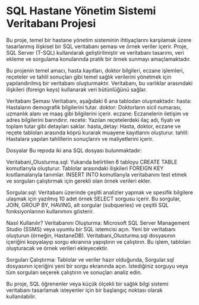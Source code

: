 # SQL Hastane Yönetim Sistemi Veritabanı Projesi
Bu proje, temel bir hastane yönetim sisteminin ihtiyaçlarını karşılamak üzere tasarlanmış ilişkisel bir SQL veritabanı şeması ve örnek veriler içerir. Proje, SQL Server (T-SQL) kullanılarak geliştirilmiştir ve veritabanı tasarımı, veri ekleme ve sorgulama konularında pratik bir örnek sunmayı amaçlamaktadır.

Bu projenin temel amacı, hasta kayıtları, doktor bilgileri, eczane işlemleri, reçeteler ve tahlil sonuçları gibi temel sağlık verilerini yönetmek için yapılandırılmış bir veritabanı oluşturmaktır. Veritabanı, bu varlıklar arasındaki ilişkileri (foreign keys) kullanarak veri bütünlüğünü sağlar.

Veritabanı Şeması
Veritabanı, aşağıdaki 6 ana tablodan oluşmaktadır:
hasta: Hastaların demografik bilgilerini tutar.
doktor: Doktorların sicil numarası, uzmanlık alanı ve maaş gibi bilgilerini içerir.
eczane: Eczanelerin iletişim ve adres bilgilerini barındırır.
recete: Yazılan reçetelerdeki ilaç adı, fiyatı ve toplam tutar gibi detayları saklar.
hasta_detay: Hasta, doktor, eczane ve reçete tabloları arasında köprü kurarak muayene kayıtlarını oluşturur.
tahlil: Hastalara yapılan tahlillerin sonuçlarını ve maliyetlerini içerir.

Dosyalar
Bu repoda iki ana SQL dosyası bulunmaktadır:

Veritabani_Olusturma.sql:
Yukarıda belirtilen 6 tabloyu CREATE TABLE komutlarıyla oluşturur.
Tablolar arasındaki ilişkileri FOREIGN KEY kısıtlamalarıyla tanımlar.
INSERT INTO komutlarıyla veritabanını test etmek ve sorguları çalıştırmak için gerekli olan örnek verileri ekler.

Sorgular.sql:
Veritabanı üzerinde çeşitli analizler yapmak ve spesifik bilgilere ulaşmak için yazılmış 10 adet örnek SELECT sorgusu içerir.
Bu sorgular, JOIN, GROUP BY, HAVING, alt sorgular (subqueries) ve çeşitli SQL fonksiyonlarının kullanımını gösterir.

Nasıl Kullanılır?
Veritabanını Oluşturma:
Microsoft SQL Server Management Studio (SSMS) veya uyumlu bir SQL istemcisi açın.
Yeni bir veritabanı oluşturun (örneğin, HastaneDB).
Veritabani_Olusturma.sql dosyasının içeriğini kopyalayıp sorgu ekranına yapıştırın ve çalıştırın. Bu işlem, tabloları oluşturacak ve örnek verileri ekleyecektir.

Sorguları Çalıştırma:
Tablolar ve veriler hazır olduğunda, Sorgular.sql dosyasının içeriğini yeni bir sorgu ekranında açın.
İstediğiniz sorguyu veya tüm sorguları seçerek çalıştırın ve sonuçları analiz edin.

Bu proje, SQL öğrenenler veya küçük ölçekli bir sağlık bilgi sistemi veritabanı tasarlamak isteyenler için bir başlangıç noktası olarak kullanılabilir.
